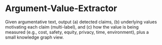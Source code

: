 # Argument-Value-Extractor
Given argumentative text, output (a) detected claims, (b) underlying values motivating each claim (multi-label), and (c) how the value is being measured (e.g., cost, safety, equity, privacy, time, environment), plus a small knowledge graph view.
